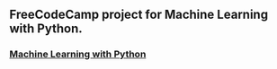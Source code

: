 ## FreeCodeCamp project for Machine Learning with Python.

### [Machine Learning with Python](https://www.freecodecamp.org/learn/machine-learning-with-python)

